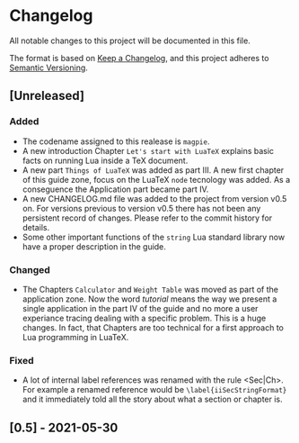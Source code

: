 # Changelog
All notable changes to this project will be documented in this file.

The format is based on [Keep a Changelog](https://keepachangelog.com/en/1.0.0/),
and this project adheres to [Semantic Versioning](https://semver.org/spec/v2.0.0.html).

## [Unreleased]
### Added 
- The codename assigned to this realease is `magpie`.
- A new introduction Chapter `Let's start with LuaTeX` explains basic facts on
  running Lua inside a TeX document.
- A new part `Things of LuaTeX` was added as part III. A new first chapter of
  this guide zone, focus on the LuaTeX `node` tecnology was added. As a
  conseguence the Application part became part IV.
- A new CHANGELOG.md file was added to the project from version v0.5 on. For
  versions previous to version v0.5 there has not been any persistent record of
  changes. Please refer to the commit history for details.
- Some other important functions of the `string` Lua standard library now have a
  proper description in the guide.

### Changed
- The Chapters `Calculator` and `Weight Table` was moved as part of the
  application zone. Now the word *tutorial* means the way we present a single
  application in the part IV of the guide and no more a user experiance tracing
  dealing with a specific problem. This is a huge changes. In fact, that
  Chapters are too technical for a first approach to Lua programming in LuaTeX.

### Fixed
- A lot of internal label references was renamed with the rule
  <part roman number><Sec|Ch><Name>. For example a renamed reference would be
  `\label{iiSecStringFormat}` and it immediately told all the story about what a
  section or chapter is.

## [0.5] - 2021-05-30

